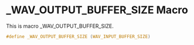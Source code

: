 # _WAV_OUTPUT_BUFFER_SIZE Macro

This is macro _WAV_OUTPUT_BUFFER_SIZE.

```c
#define _WAV_OUTPUT_BUFFER_SIZE (WAV_INPUT_BUFFER_SIZE)
```